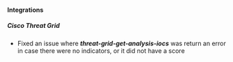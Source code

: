 
#### Integrations
##### Cisco Threat Grid
- Fixed an issue where ***threat-grid-get-analysis-iocs*** was return an error in case there were no indicators, or it did not have a score
